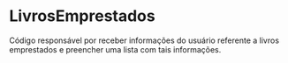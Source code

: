 # LivrosEmprestados
Código responsável por receber informações do usuário referente a livros emprestados e preencher uma lista com tais informações.
